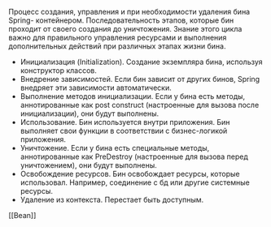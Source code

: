 Процесс создания, управления и при необходимости удаления бина Spring-
контейнером.
Последовательность этапов, которые бин проходит от своего создания до уничтожения. Знание этого цикла важно для правильного управления ресурсами и выполнения дополнительных действий при различных этапах жизни бина.
- Инициализация (Initialization). Создание экземпляра бина, используя конструктор классов. 
- Внедрение зависимостей. Если бин зависит от других бинов, Spring внедряет эти зависимости автоматически. 
- Выполнение методов инициализации. Если у бина есть методы, аннотированные как post construct (настроенные для вызова после инициализации), они будут выполнены.
- Использование. Бин используется внутри приложения. Бин выполняет свои функции в соответствии с бизнес-логикой приложения.
- Уничтожение. Если у бина есть специальные методы, аннотированные как PreDestroy (настроенные для вызова перед уничтожением), они будут выполнены.
- Освобождение ресурсов. Бин освобождает ресурсы, которые использовал. Например, соединение с бд или другие системные ресурсы.
- Удаление из контекста. Перестает быть доступным.
 

[[Bean]]